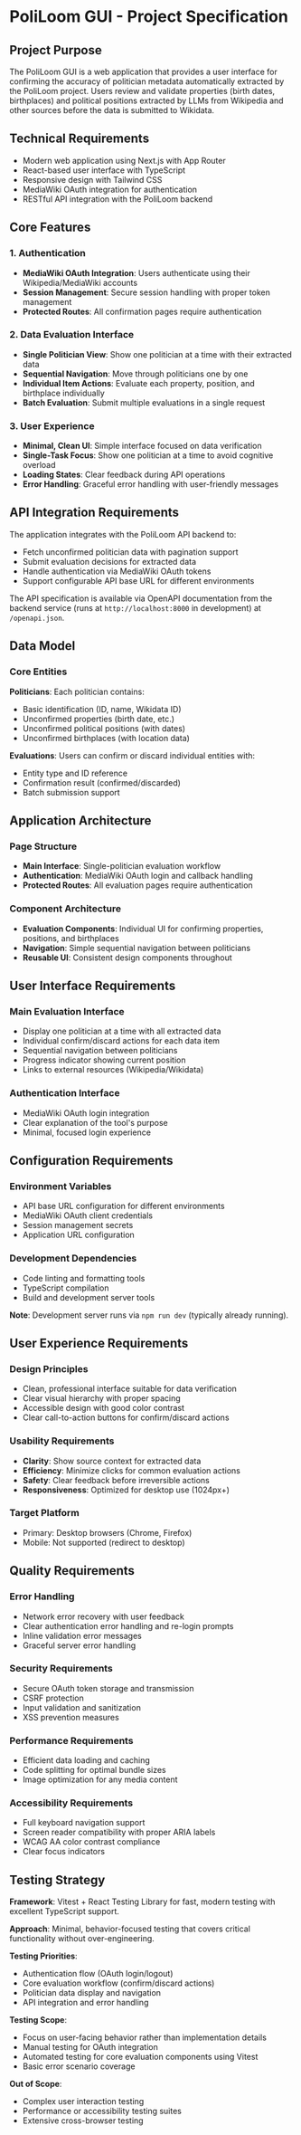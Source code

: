 # PoliLoom GUI - Project Specification

## Project Purpose

The PoliLoom GUI is a web application that provides a user interface for confirming the accuracy of politician metadata automatically extracted by the PoliLoom project. Users review and validate properties (birth dates, birthplaces) and political positions extracted by LLMs from Wikipedia and other sources before the data is submitted to Wikidata.

## Technical Requirements

- Modern web application using Next.js with App Router
- React-based user interface with TypeScript
- Responsive design with Tailwind CSS
- MediaWiki OAuth integration for authentication
- RESTful API integration with the PoliLoom backend

## Core Features

### 1. Authentication

- **MediaWiki OAuth Integration**: Users authenticate using their Wikipedia/MediaWiki accounts
- **Session Management**: Secure session handling with proper token management
- **Protected Routes**: All confirmation pages require authentication

### 2. Data Evaluation Interface

- **Single Politician View**: Show one politician at a time with their extracted data
- **Sequential Navigation**: Move through politicians one by one
- **Individual Item Actions**: Evaluate each property, position, and birthplace individually
- **Batch Evaluation**: Submit multiple evaluations in a single request

### 3. User Experience

- **Minimal, Clean UI**: Simple interface focused on data verification
- **Single-Task Focus**: Show one politician at a time to avoid cognitive overload
- **Loading States**: Clear feedback during API operations
- **Error Handling**: Graceful error handling with user-friendly messages

## API Integration Requirements

The application integrates with the PoliLoom API backend to:

- Fetch unconfirmed politician data with pagination support
- Submit evaluation decisions for extracted data
- Handle authentication via MediaWiki OAuth tokens
- Support configurable API base URL for different environments

The API specification is available via OpenAPI documentation from the backend service (runs at `http://localhost:8000` in development) at `/openapi.json`.

## Data Model

### Core Entities

**Politicians**: Each politician contains:

- Basic identification (ID, name, Wikidata ID)
- Unconfirmed properties (birth date, etc.)
- Unconfirmed political positions (with dates)
- Unconfirmed birthplaces (with location data)

**Evaluations**: Users can confirm or discard individual entities with:

- Entity type and ID reference
- Confirmation result (confirmed/discarded)
- Batch submission support

## Application Architecture

### Page Structure

- **Main Interface**: Single-politician evaluation workflow
- **Authentication**: MediaWiki OAuth login and callback handling
- **Protected Routes**: All evaluation pages require authentication

### Component Architecture

- **Evaluation Components**: Individual UI for confirming properties, positions, and birthplaces
- **Navigation**: Simple sequential navigation between politicians
- **Reusable UI**: Consistent design components throughout

## User Interface Requirements

### Main Evaluation Interface

- Display one politician at a time with all extracted data
- Individual confirm/discard actions for each data item
- Sequential navigation between politicians
- Progress indicator showing current position
- Links to external resources (Wikipedia/Wikidata)

### Authentication Interface

- MediaWiki OAuth login integration
- Clear explanation of the tool's purpose
- Minimal, focused login experience

## Configuration Requirements

### Environment Variables

- API base URL configuration for different environments
- MediaWiki OAuth client credentials
- Session management secrets
- Application URL configuration

### Development Dependencies

- Code linting and formatting tools
- TypeScript compilation
- Build and development server tools

**Note**: Development server runs via `npm run dev` (typically already running).

## User Experience Requirements

### Design Principles

- Clean, professional interface suitable for data verification
- Clear visual hierarchy with proper spacing
- Accessible design with good color contrast
- Clear call-to-action buttons for confirm/discard actions

### Usability Requirements

- **Clarity**: Show source context for extracted data
- **Efficiency**: Minimize clicks for common evaluation actions
- **Safety**: Clear feedback before irreversible actions
- **Responsiveness**: Optimized for desktop use (1024px+)

### Target Platform

- Primary: Desktop browsers (Chrome, Firefox)
- Mobile: Not supported (redirect to desktop)

## Quality Requirements

### Error Handling

- Network error recovery with user feedback
- Clear authentication error handling and re-login prompts
- Inline validation error messages
- Graceful server error handling

### Security Requirements

- Secure OAuth token storage and transmission
- CSRF protection
- Input validation and sanitization
- XSS prevention measures

### Performance Requirements

- Efficient data loading and caching
- Code splitting for optimal bundle sizes
- Image optimization for any media content

### Accessibility Requirements

- Full keyboard navigation support
- Screen reader compatibility with proper ARIA labels
- WCAG AA color contrast compliance
- Clear focus indicators

## Testing Strategy

**Framework**: Vitest + React Testing Library for fast, modern testing with excellent TypeScript support.

**Approach**: Minimal, behavior-focused testing that covers critical functionality without over-engineering.

**Testing Priorities**:

- Authentication flow (OAuth login/logout)
- Core evaluation workflow (confirm/discard actions)
- Politician data display and navigation
- API integration and error handling

**Testing Scope**:

- Focus on user-facing behavior rather than implementation details
- Manual testing for OAuth integration
- Automated testing for core evaluation components using Vitest
- Basic error scenario coverage

**Out of Scope**:

- Complex user interaction testing
- Performance or accessibility testing suites
- Extensive cross-browser testing
